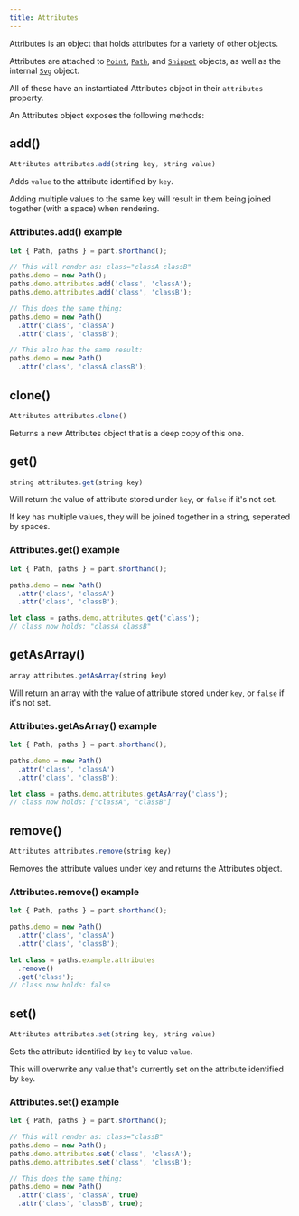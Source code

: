 ```yaml
---
title: Attributes
---
```


Attributes is an object that holds attributes for a variety of other objects.

Attributes are attached to [`Point`](/api/point), [`Path`](/api/path), and [`Snippet`](/api/snippet) objects,
as well as the internal [`Svg`](/api/svg) object. 

All of these have an instantiated Attributes object in their `attributes` property.

An Attributes object exposes the following methods:

## add()

```js
Attributes attributes.add(string key, string value)
```

Adds `value` to the attribute identified by `key`.

Adding multiple values to the same key will result in them being joined together 
(with a space) when rendering.

### Attributes.add() example

```js
let { Path, paths } = part.shorthand();

// This will render as: class="classA classB"
paths.demo = new Path();
paths.demo.attributes.add('class', 'classA');
paths.demo.attributes.add('class', 'classB');

// This does the same thing:
paths.demo = new Path()
  .attr('class', 'classA')
  .attr('class', 'classB');

// This also has the same result:
paths.demo = new Path()
  .attr('class', 'classA classB');
```

## clone()

```js
Attributes attributes.clone()
```

Returns a new Attributes object that is a deep copy of this one.

## get()

```js
string attributes.get(string key)
```

Will return the value of attribute stored under `key`, or `false` if it's not set.

If key has multiple values, they will be joined together in a string, seperated by spaces.

### Attributes.get() example

```js
let { Path, paths } = part.shorthand();

paths.demo = new Path()
  .attr('class', 'classA')
  .attr('class', 'classB');

let class = paths.demo.attributes.get('class'); 
// class now holds: "classA classB"
```


## getAsArray()

```js
array attributes.getAsArray(string key)
```

Will return an array with the value of attribute stored under `key`, or `false` if it's not set.

### Attributes.getAsArray() example

```js
let { Path, paths } = part.shorthand();

paths.demo = new Path()
  .attr('class', 'classA')
  .attr('class', 'classB');

let class = paths.demo.attributes.getAsArray('class'); 
// class now holds: ["classA", "classB"]
```

## remove()

```js
Attributes attributes.remove(string key)
```

Removes the attribute values under key and returns the Attributes object.

### Attributes.remove() example

```js
let { Path, paths } = part.shorthand();

paths.demo = new Path()
  .attr('class', 'classA')
  .attr('class', 'classB');

let class = paths.example.attributes
  .remove()
  .get('class'); 
// class now holds: false
```

## set()

```js
Attributes attributes.set(string key, string value)
```

Sets the attribute identified by `key` to value `value`.

<Warning>

This will overwrite any value that's currently set on the attribute identified by `key`.

</Warning>

### Attributes.set() example

```js
let { Path, paths } = part.shorthand();

// This will render as: class="classB"
paths.demo = new Path();
paths.demo.attributes.set('class', 'classA');
paths.demo.attributes.set('class', 'classB');

// This does the same thing:
paths.demo = new Path()
  .attr('class', 'classA', true)
  .attr('class', 'classB', true);
```
